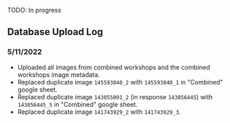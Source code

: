 TODO: In progress


## Database Upload Log

### 5/11/2022
* Uploaded all images from combined workshops and the combined
  workshops image metadata. 
* Replaced duplicate image `145593040_2` with `145593040_1` in "Combined" google sheet.
* Replaced duplicate image `143055091_2` (in response `143056445`) with `143056445_5` in "Combined" google
  sheet.
* Replaced duplicate image `141743929_2` with `141743929_3`.


